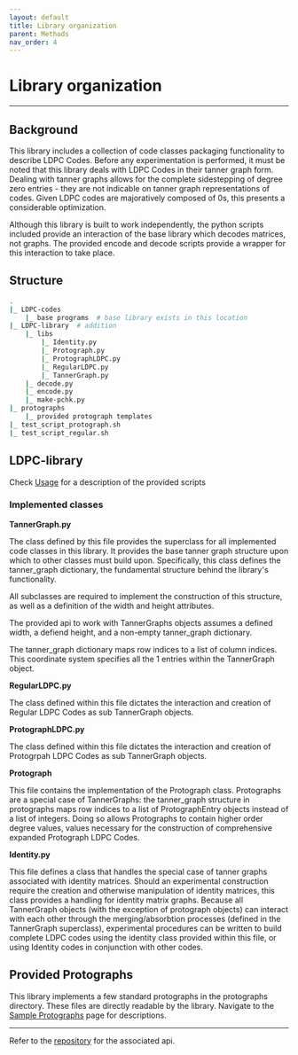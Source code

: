 ```yaml
---
layout: default
title: Library organization
parent: Methods
nav_order: 4
---
```


# Library organization
---
## Background
This library includes a collection of code classes packaging functionality to describe LDPC Codes. Before any experimentation is performed, it must be noted that this library deals with LDPC Codes in their tanner graph form. Dealing with tanner graphs allows for the complete sidestepping of degree zero entries - they are not indicable on tanner graph representations of codes. Given LDPC codes are majoratively composed of 0s, this presents a considerable optimization.

Although this library is built to work independently, the python scripts included provide an interaction of the base library which decodes matrices, not graphs. The provided encode and decode scripts provide a wrapper for this interaction to take place.

## Structure

```sh
.
|_ LDPC-codes
    |_ base programs  # base library exists in this location
|_ LDPC-library  # addition
    |_ libs
        |_ Identity.py
        |_ Protograph.py
        |_ ProtographLDPC.py
        |_ RegularLDPC.py
        |_ TannerGraph.py
    |_ decode.py
    |_ encode.py
    |_ make-pchk.py
|_ protographs
    |_ provided protograph templates
|_ test_script_protograph.sh
|_ test_script_regular.sh
```

## LDPC-library

Check [Usage](usage.html) for a description of the provided scripts

### Implemented classes

<strong>TannerGraph.py</strong>

The class defined by this file provides the superclass for all implemented code classes in this library. It provides the base tanner graph structure upon which to other classes must build upon. Specifically, this class defines the tanner_graph dictionary, the fundamental structure behind the library's functionality.

All subclasses are required to implement the construction of this structure, as well as a definition of the width and height attributes.

The provided api to work with TannerGraphs objects assumes a defined width, a defiend height, and a non-empty tanner_graph dictionary.

The tanner_graph dictionary maps row indices to a list of column indices. This coordinate system specifies all the 1 entries within the TannerGraph object.


<strong>RegularLDPC.py</strong>

The class defined within this file dictates the interaction and creation of Regular LDPC Codes as sub TannerGraph objects.

<strong>ProtographLDPC.py</strong>

The class defined within this file dictates the interaction and creation of Protogrpah LDPC Codes as sub TannerGraph objects.

<strong>Protograph</strong>

This file contains the implementation of the Protograph class. Protographs are a special case of TannerGraphs: the tanner_graph structure in protographs maps row indices to a list of ProtographEntry objects instead of a list of integers. Doing so allows Protographs to contain higher order degree values, values necessary for the construction of comprehensive expanded Protograph LDPC Codes.

<strong>Identity.py</strong>

This file defines a class that handles the special case of tanner graphs associated with identity matrices. Should an experimental construction require the creation and otherwise manipulation of identity matrices, this class provides a handling for identity matrix graphs. Because all TannerGraph objects (with the exception of protograph objects) can interact with each other through the merging/absorbtion processes (defined in the TannerGraph superclass), experimental procedures can be written to build complete LDPC codes using the identity class provided within this file, or using Identity codes in conjunction with other codes.

## Provided Protographs

This library implements a few standard protographs in the protographs directory. These files are directly readable by the library. Navigate to the [Sample Protographs](./methods-sample-protographs.html) page for descriptions.

-----
Refer to the [repository](https://github.com/shubhamchandak94/ProtographLDPC/tree/master/LDPC-library/libs) for the associated api.
